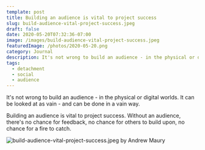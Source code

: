 ```yaml
---
template: post
title: Building an audience is vital to project success
slug: build-audience-vital-project-success.jpeg
draft: false
date: 2020-05-20T07:32:36-07:00
image: /images/build-audience-vital-project-success.jpeg
featuredImage: /photos/2020-05-20.png
category: Journal
description: It's not wrong to build an audience - in the physical or digital worlds. It can be looked at as vain and done in the wrong way. 
tags:
  - detachment
  - social
  - audience
---
```

It's not wrong to build an audience - in the physical or digital worlds. It can be looked at as vain - and can be done in a vain way.

Building an audience is vital to project success. Without an audience, there's no chance for feedback, no chance for others to build upon, no chance for a fire to catch.

![build-audience-vital-project-success.jpeg by Andrew Maury](/images/build-audience-vital-project-success.jpeg)
